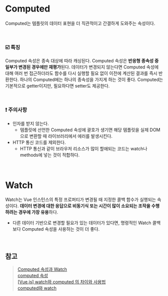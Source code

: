 # Computed

Computed는 템플릿의 데이터 표현을 더 직관적이고 간결하게 도와주는 속성이다.

<br>

### ☑️ 특징

Computed 속성은 종속 대상에 따라 캐싱된다. Computed 속성은 **반응형 종속성 중 일부가 변경된 경우에만 재평가**된다. 데이터가 변경되지 않는다면 Computed 속성에 대해 여러 번 접근하더라도 함수를 다시 실행할 필요 없이 이전에 계산된 결과를 즉시 반환한다. 하나의 Computed에는 하나의 종속성을 가지게 하는 것이 좋다. Computed는 기본적으로 getter이지만, 필요하다면 setter도 제공한다.

<br>

### ❗ 주의사항

- 인자를 받지 않는다.
  - 템플릿에 선언한 Computed 속성에 괄호가 생기면 해당 템플릿을 실제 DOM으로 변환할 때 라이브러리에서 에러를 발생시킨다.
- HTTP 통신 코드를 제외한다.
  - HTTP 통신과 같이 브라우저 리소스가 많이 할애되는 코드는 watch나 methods에 넣는 것이 적합하다.

<br>

# Watch

Watch는 Vue 인스턴스의 특정 프로퍼티가 변경될 때 지정한 콜백 함수가 실행되는 속성이다. **데이터 변경에 대한 응답으로 비동기식 또는 시간이 많이 소요되는 조작을 수행하려는 경우에 가장 유용**하다.

- 다른 데이터 기반으로 변경할 필요가 있는 데이터가 있다면, 명령적인 Watch 콜백보다 Computed 속성을 사용하는 것이 더 좋다.

<br>

## 참고

> [Computed 속성과 Watch](https://v3.ko.vuejs.org/guide/computed.html#computed-%E1%84%89%E1%85%A9%E1%86%A8%E1%84%89%E1%85%A5%E1%86%BC)  
> [computed 속성](https://joshua1988.github.io/vue-camp/syntax/computed.html#computed-%E1%84%89%E1%85%A9%E1%86%A8%E1%84%89%E1%85%A5%E1%86%BC-%E1%84%8B%E1%85%A8%E1%84%89%E1%85%B5)  
> [[Vue.js] watch와 computed 의 차이와 사용법](https://blog.jeongwoo.in/vue-js-watch%EC%99%80-computed-%EC%9D%98-%EC%B0%A8%EC%9D%B4%EC%99%80-%EC%82%AC%EC%9A%A9%EB%B2%95-e2edce37ec34)  
> [computed와 watch](https://kr.vuejs.org/v2/guide/computed.html)
